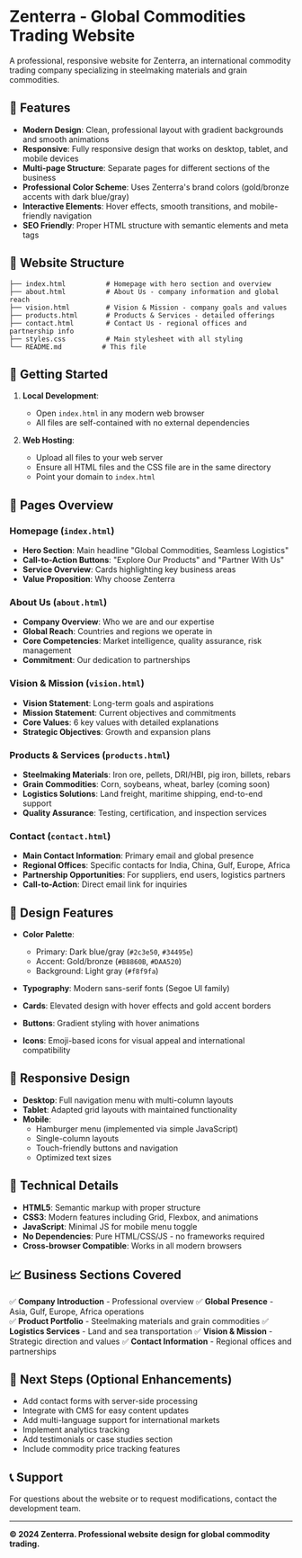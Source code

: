 # Zenterra - Global Commodities Trading Website

A professional, responsive website for Zenterra, an international commodity trading company specializing in steelmaking materials and grain commodities.

## 🌟 Features

- **Modern Design**: Clean, professional layout with gradient backgrounds and smooth animations
- **Responsive**: Fully responsive design that works on desktop, tablet, and mobile devices
- **Multi-page Structure**: Separate pages for different sections of the business
- **Professional Color Scheme**: Uses Zenterra's brand colors (gold/bronze accents with dark blue/gray)
- **Interactive Elements**: Hover effects, smooth transitions, and mobile-friendly navigation
- **SEO Friendly**: Proper HTML structure with semantic elements and meta tags

## 📁 Website Structure

```
├── index.html          # Homepage with hero section and overview
├── about.html          # About Us - company information and global reach
├── vision.html         # Vision & Mission - company goals and values
├── products.html       # Products & Services - detailed offerings
├── contact.html        # Contact Us - regional offices and partnership info
├── styles.css          # Main stylesheet with all styling
└── README.md          # This file
```

## 🚀 Getting Started

1. **Local Development**: 
   - Open `index.html` in any modern web browser
   - All files are self-contained with no external dependencies

2. **Web Hosting**:
   - Upload all files to your web server
   - Ensure all HTML files and the CSS file are in the same directory
   - Point your domain to `index.html`

## 📱 Pages Overview

### Homepage (`index.html`)
- **Hero Section**: Main headline "Global Commodities, Seamless Logistics"
- **Call-to-Action Buttons**: "Explore Our Products" and "Partner With Us"
- **Service Overview**: Cards highlighting key business areas
- **Value Proposition**: Why choose Zenterra

### About Us (`about.html`)
- **Company Overview**: Who we are and our expertise
- **Global Reach**: Countries and regions we operate in
- **Core Competencies**: Market intelligence, quality assurance, risk management
- **Commitment**: Our dedication to partnerships

### Vision & Mission (`vision.html`)
- **Vision Statement**: Long-term goals and aspirations
- **Mission Statement**: Current objectives and commitments
- **Core Values**: 6 key values with detailed explanations
- **Strategic Objectives**: Growth and expansion plans

### Products & Services (`products.html`)
- **Steelmaking Materials**: Iron ore, pellets, DRI/HBI, pig iron, billets, rebars
- **Grain Commodities**: Corn, soybeans, wheat, barley (coming soon)
- **Logistics Solutions**: Land freight, maritime shipping, end-to-end support
- **Quality Assurance**: Testing, certification, and inspection services

### Contact (`contact.html`)
- **Main Contact Information**: Primary email and global presence
- **Regional Offices**: Specific contacts for India, China, Gulf, Europe, Africa
- **Partnership Opportunities**: For suppliers, end users, logistics partners
- **Call-to-Action**: Direct email link for inquiries

## 🎨 Design Features

- **Color Palette**: 
  - Primary: Dark blue/gray (`#2c3e50`, `#34495e`)
  - Accent: Gold/bronze (`#B8860B`, `#DAA520`)
  - Background: Light gray (`#f8f9fa`)

- **Typography**: Modern sans-serif fonts (Segoe UI family)
- **Cards**: Elevated design with hover effects and gold accent borders
- **Buttons**: Gradient styling with hover animations
- **Icons**: Emoji-based icons for visual appeal and international compatibility

## 📱 Responsive Design

- **Desktop**: Full navigation menu with multi-column layouts
- **Tablet**: Adapted grid layouts with maintained functionality
- **Mobile**: 
  - Hamburger menu (implemented via simple JavaScript)
  - Single-column layouts
  - Touch-friendly buttons and navigation
  - Optimized text sizes

## 🔧 Technical Details

- **HTML5**: Semantic markup with proper structure
- **CSS3**: Modern features including Grid, Flexbox, and animations
- **JavaScript**: Minimal JS for mobile menu toggle
- **No Dependencies**: Pure HTML/CSS/JS - no frameworks required
- **Cross-browser Compatible**: Works in all modern browsers

## 📈 Business Sections Covered

✅ **Company Introduction** - Professional overview
✅ **Global Presence** - Asia, Gulf, Europe, Africa operations  
✅ **Product Portfolio** - Steelmaking materials and grain commodities
✅ **Logistics Services** - Land and sea transportation
✅ **Vision & Mission** - Strategic direction and values
✅ **Contact Information** - Regional offices and partnerships

## 🚀 Next Steps (Optional Enhancements)

- Add contact forms with server-side processing
- Integrate with CMS for easy content updates  
- Add multi-language support for international markets
- Implement analytics tracking
- Add testimonials or case studies section
- Include commodity price tracking features

## 📞 Support

For questions about the website or to request modifications, contact the development team.

---

**© 2024 Zenterra. Professional website design for global commodity trading.**